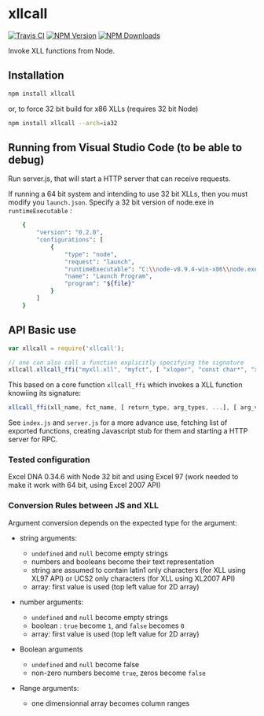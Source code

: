 # xllcall

[![Travis CI][travis-image]][travis-url]
[![NPM Version][npm-image]][npm-url]
[![NPM Downloads][downloads-image]][downloads-url]

Invoke XLL functions from Node.

## Installation

```sh
npm install xllcall
```

or, to force 32 bit build for x86 XLLs (requires 32 bit Node)

```sh
npm install xllcall --arch=ia32
```

## Running from Visual Studio Code (to be able to debug) 

Run server.js, that will start a HTTP server that can receive requests.

If running a 64 bit system and intending to use 32 bit XLLs, then you must modify you ``launch.json``.
Specify a 32 bit version of node.exe in ``runtimeExecutable`` :
```sh
    {
        "version": "0.2.0",
        "configurations": [
            {
                "type": "node",
                "request": "launch",
                "runtimeExecutable": "C:\\node-v8.9.4-win-x86\\node.exe",
                "name": "Launch Program",
                "program": "${file}"
            }
        ]
    }
```

## API Basic use

```js
var xllcall = require('xllcall');

// one can also call a function explicitly specifying the signature
xllcall.xllcall_ffi("myxll.xll", "myfct", [ "xloper", "const char*", "xloper", "double"], [ "abc", [[11 12],[21,22]], 1.234 ]);
```

This based on a core function ``xllcall_ffi`` which invokes a XLL function knowiing its signature:
```js
xllcall_ffi(xll_name, fct_name, [ return_type, arg_types, ...], [ arg_values, ... ])
```

See ``index.js`` and ``server.js`` for a more advance use, fetching list of exported functions, creating Javascript stub for them and starting a HTTP server for RPC.

### Tested configuration

Excel DNA 0.34.6 with Node 32 bit and using Excel 97 (work needed to make it work with 64 bit, using Excel 2007 API) 

### Conversion Rules between JS and XLL

Argument conversion depends on the expected type for the argument:

* string arguments:
  * ``undefined`` and ``null`` become empty strings
  * numbers and booleans become their text representation
  * string are assumed to contain latin1 only characters (for XLL using XL97 API) or UCS2 only characters (for XLL using XL2007 API)
  * array: first value is used (top left value for 2D array)

* number arguments:
  * ``undefined`` and ``null`` become empty strings
  * boolean : ``true`` become ``1``, and ``false`` becomes ``0``
  * array: first value is used (top left value for 2D array)

* Boolean arguments
  * ``undefined`` and ``null`` become false
  * non-zero numbers become ``true``, zeros become ``false``

* Range arguments:
  * one dimensionnal array becomes column ranges


[travis-image]: https://img.shields.io/travis/kljh/xllcall.svg
[travis-url]: https://travis-ci.org/kljh/xllcall
[npm-image]: https://img.shields.io/npm/v/xllcall.svg
[npm-url]: https://npmjs.org/package/xllcall
[downloads-image]: https://img.shields.io/npm/dm/xllcall.svg
[downloads-url]: https://npmjs.org/package/xllcall
